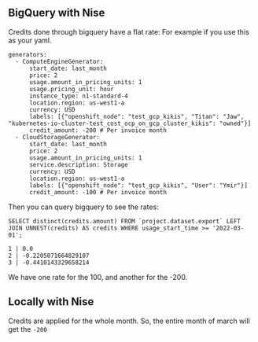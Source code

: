 ## BigQuery with Nise

Credits done through bigquery have a flat rate:
For example if you use this as your yaml.
```
generators:
  - ComputeEngineGenerator:
      start_date: last_month
      price: 2
      usage.amount_in_pricing_units: 1
      usage.pricing_unit: hour
      instance_type: n1-standard-4
      location.region: us-west1-a
      currency: USD
      labels: [{"openshift_node": "test_gcp_kikis", "Titan": "Jaw", "kubernetes-io-cluster-test_cost_ocp_on_gcp_cluster_kikis": "owned"}]
      credit_amount: -200 # Per invoice month
  - CloudStorageGenerator:
      start_date: last_month
      price: 2
      usage.amount_in_pricing_units: 1
      service.description: Storage
      currency: USD
      location.region: us-west1-a
      labels: [{"openshift_node": "test_gcp_kikis", "User": "Ymir"}]
      credit_amount: -100 # Per invoice month
```

Then you can query bigquery to see the rates:
```
SELECT distinct(credits.amount) FROM `project.dataset.export` LEFT JOIN UNNEST(credits) AS credits WHERE usage_start_time >= '2022-03-01';
```
```
1 | 0.0
2 | -0.2205071664829107
3 | -0.4410143329658214
```
We have one rate for the 100, and another for the -200.

## Locally with Nise

Credits are applied for the whole month. So, the entire month of march will get the `-200`

